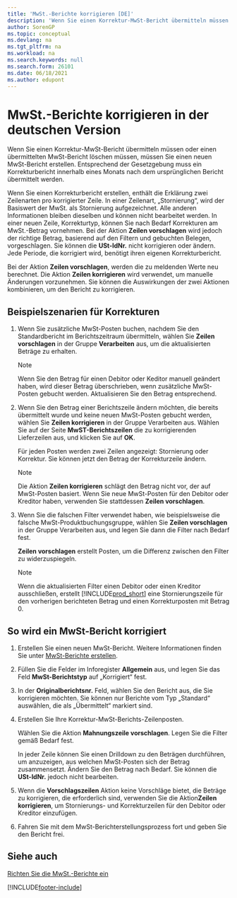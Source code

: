 ```yaml
---
title: 'MwSt.-Berichte korrigieren [DE]'
description: 'Wenn Sie einen Korrektur-MwSt-Bericht übermitteln müssen oder einen übermittelten MwSt-Bericht löschen müssen, müssen Sie einen neuen MwSt-Bericht erstellen.'
author: SorenGP
ms.topic: conceptual
ms.devlang: na
ms.tgt_pltfrm: na
ms.workload: na
ms.search.keywords: null
ms.search.form: 26101
ms.date: 06/18/2021
ms.author: edupont
---
```

# <a name="correct-vat-reports-in-the-german-version" />MwSt.-Berichte korrigieren in der deutschen Version

Wenn Sie einen Korrektur-MwSt-Bericht übermitteln müssen oder einen übermittelten MwSt-Bericht löschen müssen, müssen Sie einen neuen MwSt-Bericht erstellen. Entsprechend der Gesetzgebung muss ein Korrekturbericht innerhalb eines Monats nach dem ursprünglichen Bericht übermittelt werden.  

Wenn Sie einen Korrekturbericht erstellen, enthält die Erklärung zwei Zeilenarten pro korrigierter Zeile. In einer Zeilenart, „Stornierung“, wird der Basiswert der MwSt. als Stornierung aufgezeichnet. Alle anderen Informationen bleiben dieselben und können nicht bearbeitet werden. In einer neuen Zeile, Korrekturtyp, können Sie nach Bedarf Korrekturen am MwSt.-Betrag vornehmen. Bei der Aktion **Zeilen vorschlagen** wird jedoch der richtige Betrag, basierend auf den Filtern und gebuchten Belegen, vorgeschlagen. Sie können die **USt-IdNr.** nicht korrigieren oder ändern. Jede Periode, die korrigiert wird, benötigt ihren eigenen Korrekturbericht.  

Bei der Aktion **Zeilen vorschlagen**, werden die zu meldenden Werte neu berechnet. Die Aktion **Zeilen korrigieren** wird verwendet, um manuelle Änderungen vorzunehmen. Sie können die Auswirkungen der zwei Aktionen kombinieren, um den Bericht zu korrigieren.  

## <a name="example-corrections-scenarios" />Beispielszenarien für Korrekturen

1.  Wenn Sie zusätzliche MwSt-Posten buchen, nachdem Sie den Standardbericht im Berichtszeitraum übermitteln, wählen Sie **Zeilen vorschlagen** in der Gruppe **Verarbeiten** aus, um die aktualisierten Beträge zu erhalten.  

    > [!NOTE]  
    >  Wenn Sie den Betrag für einen Debitor oder Keditor manuell geändert haben, wird dieser Betrag überschrieben, wenn zusätzliche MwSt-Posten gebucht werden. Aktualisieren Sie den Betrag entsprechend.  

2.  Wenn Sie den Betrag einer Berichtszeile ändern möchten, die bereits übermittelt wurde und keine neuen MwSt-Posten gebucht werden, wählen Sie **Zeilen korrigieren** in der Gruppe Verarbeiten aus. Wählen Sie auf der Seite **MwST-Berichtszeilen** die zu korrigierenden Lieferzeilen aus, und klicken Sie auf **OK**.  

    Für jeden Posten werden zwei Zeilen angezeigt: Stornierung oder Korrektur. Sie können jetzt den Betrag der Korrekturzeile ändern.  

    > [!NOTE]  
    >  Die Aktion **Zeilen korrigieren** schlägt den Betrag nicht vor, der auf MwSt-Posten basiert. Wenn Sie neue MwSt-Posten für den Debitor oder Kreditor haben, verwenden Sie stattdessen **Zeilen vorschlagen**.  

3.  Wenn Sie die falschen Filter verwendet haben, wie beispielsweise die falsche MwSt-Produktbuchungsgruppe, wählen Sie **Zeilen vorschlagen** in der Gruppe Verarbeiten aus, und legen Sie dann die Filter nach Bedarf fest.  

    **Zeilen vorschlagen** erstellt Posten, um die Differenz zwischen den Filter zu widerzuspiegeln.  

    > [!NOTE]  
    >  Wenn die aktualisierten Filter einen Debitor oder einen Kreditor ausschließen, erstellt [!INCLUDE[prod_short](../../includes/prod_short.md)] eine Stornierungszeile für den vorherigen berichteten Betrag und einen Korrekturposten mit Betrag 0.

## <a name="to-correct-a-vat-report" />So wird ein MwSt-Bericht korrigiert

1.  Erstellen Sie einen neuen MwSt-Bericht. Weitere Informationen finden Sie unter [MwSt-Berichte erstellen](how-to-create-vat-reports.md).  
2.  Füllen Sie die Felder im Inforegister **Allgemein** aus, und legen Sie das Feld **MwSt-Berichtstyp** auf „Korrigiert“ fest.  
3.  In der **Originalberichtsnr.** Feld, wählen Sie den Bericht aus, die Sie korrigieren möchten. Sie können nur Berichte vom Typ „Standard“ auswählen, die als „Übermittelt“ markiert sind.  
4.  Erstellen Sie Ihre Korrektur-MwSt-Berichts-Zeilenposten.  

    Wählen Sie die Aktion **Mahnungszeile vorschlagen**. Legen Sie die Filter gemäß Bedarf fest.  

    In jeder Zeile können Sie einen Drilldown zu den Beträgen durchführen, um anzuzeigen, aus welchen MwSt-Posten sich der Betrag zusammensetzt. Ändern Sie den Betrag nach Bedarf. Sie können die **USt-IdNr.** jedoch nicht bearbeiten.  

5.  Wenn die **Vorschlagszeilen** Aktion keine Vorschläge bietet, die Beträge zu korrigieren, die erforderlich sind, verwenden Sie die Aktion**Zeilen korrigieren**, um Stornierungs- und Korrekturzeilen für den Debitor oder Kreditor einzufügen.  
6.  Fahren Sie mit dem MwSt-Berichterstellungsprozess fort und geben Sie den Bericht frei.  

## <a name="see-also" />Siehe auch
 [Richten Sie die MwSt.-Berichte ein](how-to-set-up-vat-reports.md)


[!INCLUDE[footer-include](../../includes/footer-banner.md)]
